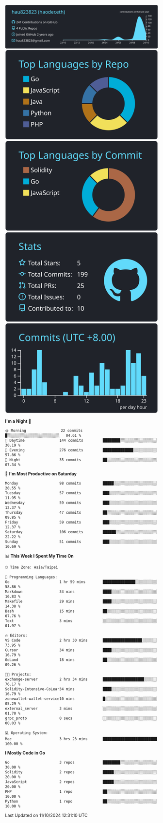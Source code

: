 [![](https://raw.githubusercontent.com/hau823823/hau823823/master/profile-summary-card-output/react/0-profile-details.svg)](https://github.com/vn7n24fzkq/github-profile-summary-cards)
[![](https://raw.githubusercontent.com/hau823823/hau823823/master/profile-summary-card-output/react/1-repos-per-language.svg)](https://github.com/vn7n24fzkq/github-profile-summary-cards) [![](https://raw.githubusercontent.com/hau823823/hau823823/master/profile-summary-card-output/react/2-most-commit-language.svg)](https://github.com/vn7n24fzkq/github-profile-summary-cards)
[![](https://raw.githubusercontent.com/hau823823/hau823823/master/profile-summary-card-output/react/3-stats.svg)](https://github.com/vn7n24fzkq/github-profile-summary-cards) [![](https://raw.githubusercontent.com/hau823823/hau823823/master/profile-summary-card-output/react/4-productive-time.svg)](https://github.com/vn7n24fzkq/github-profile-summary-cards)

<!--START_SECTION:waka-->
**I'm a Night 🦉** 

```text
🌞 Morning                22 commits          █░░░░░░░░░░░░░░░░░░░░░░░░   04.61 % 
🌆 Daytime                144 commits         ████████░░░░░░░░░░░░░░░░░   30.19 % 
🌃 Evening                276 commits         ██████████████░░░░░░░░░░░   57.86 % 
🌙 Night                  35 commits          ██░░░░░░░░░░░░░░░░░░░░░░░   07.34 % 
```
📅 **I'm Most Productive on Saturday** 

```text
Monday                   98 commits          █████░░░░░░░░░░░░░░░░░░░░   20.55 % 
Tuesday                  57 commits          ███░░░░░░░░░░░░░░░░░░░░░░   11.95 % 
Wednesday                59 commits          ███░░░░░░░░░░░░░░░░░░░░░░   12.37 % 
Thursday                 47 commits          ██░░░░░░░░░░░░░░░░░░░░░░░   09.85 % 
Friday                   59 commits          ███░░░░░░░░░░░░░░░░░░░░░░   12.37 % 
Saturday                 106 commits         ██████░░░░░░░░░░░░░░░░░░░   22.22 % 
Sunday                   51 commits          ███░░░░░░░░░░░░░░░░░░░░░░   10.69 % 
```


📊 **This Week I Spent My Time On** 

```text
🕑︎ Time Zone: Asia/Taipei

💬 Programming Languages: 
Go                       1 hr 59 mins        ███████████████░░░░░░░░░░   58.86 % 
Markdown                 34 mins             ████░░░░░░░░░░░░░░░░░░░░░   16.83 % 
Makefile                 29 mins             ████░░░░░░░░░░░░░░░░░░░░░   14.38 % 
Bash                     15 mins             ██░░░░░░░░░░░░░░░░░░░░░░░   07.76 % 
Text                     3 mins              ░░░░░░░░░░░░░░░░░░░░░░░░░   01.97 % 

🔥 Editors: 
VS Code                  2 hrs 30 mins       ██████████████████░░░░░░░   73.95 % 
Cursor                   34 mins             ████░░░░░░░░░░░░░░░░░░░░░   16.79 % 
GoLand                   18 mins             ██░░░░░░░░░░░░░░░░░░░░░░░   09.26 % 

🐱‍💻 Projects: 
exchange-server          2 hrs 34 mins       ███████████████████░░░░░░   76.17 % 
Solidity-Intensive-CoLear34 mins             ████░░░░░░░░░░░░░░░░░░░░░   16.79 % 
zonewallet-wallet-service10 mins             █░░░░░░░░░░░░░░░░░░░░░░░░   05.29 % 
external_server          3 mins              ░░░░░░░░░░░░░░░░░░░░░░░░░   01.70 % 
grpc_proto               0 secs              ░░░░░░░░░░░░░░░░░░░░░░░░░   00.03 % 

💻 Operating System: 
Mac                      3 hrs 23 mins       █████████████████████████   100.00 % 
```

**I Mostly Code in Go** 

```text
Go                       3 repos             ████████░░░░░░░░░░░░░░░░░   30.00 % 
Solidity                 2 repos             █████░░░░░░░░░░░░░░░░░░░░   20.00 % 
JavaScript               2 repos             █████░░░░░░░░░░░░░░░░░░░░   20.00 % 
PHP                      1 repo              ██░░░░░░░░░░░░░░░░░░░░░░░   10.00 % 
Python                   1 repo              ██░░░░░░░░░░░░░░░░░░░░░░░   10.00 % 
```




 Last Updated on 11/10/2024 12:31:10 UTC
<!--END_SECTION:waka-->
